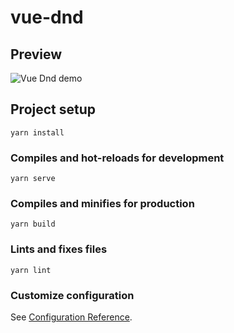# vue-dnd

## Preview

![Vue Dnd demo](https://p61.f2.n0.cdn.getcloudapp.com/items/lluyq0rw/Screen%20Recording%202020-04-03%20at%2011.15.31.43%20AM.gif?v=41df6da262b10fb24a59fa4c2a050130)

## Project setup

```
yarn install
```

### Compiles and hot-reloads for development

```
yarn serve
```

### Compiles and minifies for production

```
yarn build
```

### Lints and fixes files

```
yarn lint
```

### Customize configuration

See [Configuration Reference](https://cli.vuejs.org/config/).
